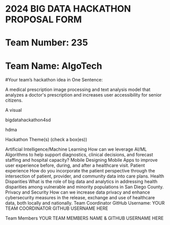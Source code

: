# 2024 BIG DATA HACKATHON PROPOSAL FORM

# Team Number: 235

# Team Name: AlgoTech

#Your team’s hackathon idea in One Sentence: 

A medical prescription image processing and text analysis model that analyzes a doctor's prescription and increases user accessibility for senior citizens.

A visual

bigdatahackathon4sd

hdma

Hackathon Theme(s) (check a box(es))

 Artificial Intelligence/Machine Learning
How can we leverage AI/ML Algorithms to help support diagnostics, clinical decisions, and forecast staffing and hospital capacity?
 Mobile
Designing Mobile Apps to improve user experience before, during, and after a healthcare visit.
 Patient experience
How do you incorporate the patient perspective through the intersection of patient, provider, and community data into care plans.
 Health Disparities
What is the role of big data and analytics in addressing health disparities among vulnerable and minority populations in San Diego County.
 Privacy and Security
How can we increase data privacy and enhance cybersecurity measures in the release, exchange and use of healthcare data, both locally and nationally.
Team Coordinator GitHub Username: YOUR TEAM COORDINATOR GITHUB USERNAME HERE

Team Members YOUR TEAM MEMBERS NAME & GITHUB USERNAME HERE
